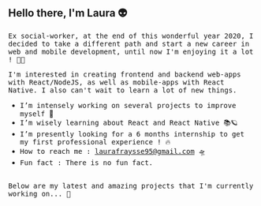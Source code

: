 ## Hello there, I'm Laura 👽

 <samp>Ex social-worker, at the end of this wonderful year 2020, I decided to take a different path and start a new career in web and mobile development, until now I'm enjoying it a lot ! 👩‍💻   </samp>

  <samp>I'm interested in creating frontend and backend web-apps with React/NodeJS, as well as mobile-apps with React Native. I also can't wait to learn a lot of new things.  </samp>
 <br/>


* <samp>I’m intensely working on several projects to improve myself </samp> 💪
* <samp>I’m wisely learning about React and React Native 📚🪐 </samp>
* <samp>I’m presently looking for a 6 months internship to get my first professional experience ! 🔥 </samp>
* <samp>How to reach me : laurafraysse95@gmail.com 🛸 </samp>
* <samp>Fun fact : There is no fun fact.</samp>

 <br/>
 <samp>Below are my latest and amazing projects that I'm currently working on... 🌈 </samp>


